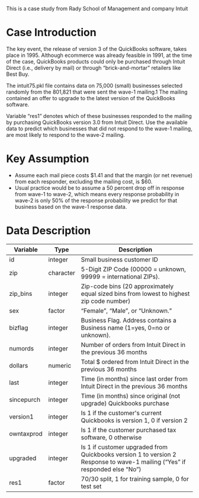 This is a case study from Rady School of Management and company Intuit

# Case Introduction
The key event, the release of version 3 of the QuickBooks software, takes place in 1995. Although ecommerce was already feasible in 1991, at the time of the case, QuickBooks products could only be purchased through Intuit Direct (i.e., delivery by mail) or through “brick-and-mortar” retailers like Best Buy.
 
The intuit75.pkl file contains data on 75,000 (small) businesses selected randomly from the 801,821 that were sent the wave-1 mailing.1 The mailing contained an offer to upgrade to the latest version of the QuickBooks software.

Variable “res1” denotes which of these businesses responded to the mailing by purchasing QuickBooks version 3.0 from Intuit Direct. Use the available data to predict which businesses that did not respond to the wave-1 mailing, are most likely to respond to the wave-2 mailing. 

# Key Assumption
- Assume each mail piece costs $1.41 and that the margin (or net revenue) from each responder, excluding the mailing cost, is $60. 
- Usual practice would be to assume a 50 percent drop off in response from wave-1 to wave-2, which means every response probability in wave-2 is only 50% of the response probability we predict for that business based on the wave-1 response data.

# Data Description
| Variable   | Type      | Description                                                                                                                |
|------------|-----------|----------------------------------------------------------------------------------------------------------------------------|
| id         | integer   | Small business customer ID                                                                                                 |
| zip        | character | 5-Digit ZIP Code (00000 = unknown, 99999 = international ZIPs).                                                            |
| zip_bins   | integer   | Zip-code bins (20 approximately equal sized bins from lowest to highest zip code number)                                   |
| sex        | factor    | “Female”, “Male”, or “Unknown.”                                                                                            |
| bizflag    | integer   | Business Flag. Address contains a Business name (1=yes, 0=no or unknown).                                                  |
| numords    | integer   | Number of orders from Intuit Direct in the previous 36 months                                                              |
| dollars    | numeric   | Total $ ordered from Intuit Direct in the previous 36 months                                                               |
| last       | integer   | Time (in months) since last order from Intuit Direct in the previous 36 months                                             |
| sincepurch | integer   | Time (in months) since original (not upgrade) Quickbooks purchase                                                          |
| version1   | integer   | Is 1 if the customer's current Quickbooks is version 1, 0 if version 2                                                     |
| owntaxprod | integer   | Is 1 if the customer purchased tax software, 0 otherwise                                                                   |
| upgraded   | integer   | Is 1 if customer upgraded from Quickbooks version 1 to version 2 Response to wave-1 mailing (“Yes” if responded else “No”) |
| res1       | factor    | 70/30 split, 1 for training sample, 0 for test set                                                                         |
